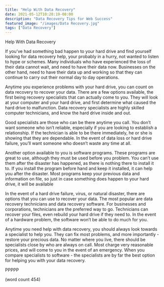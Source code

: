```yaml
---
title: "Help With Data Recovery"
date: 2021-05-12T10:28:19-08:00
description: "Data Recovery Tips for Web Success"
featured_image: "/images/Data Recovery.jpg"
tags: ["Data Recovery"]
---
```


Help With Data Recovery

If you’ve had something bad happen to your hard drive and find yourself looking for data recovery help, your probably in a hurry, not wanted to listen to hype or schemes.  Many individuals who have experienced the loss of their data cannot wait, and need to have their data now.  Businesses on the other hand, need to have their data up and working so that they can continue to carry out their normal day to day operations.

Anytime you experience problems with your hard drive, you can count on data recovery to recover your data.  There are a few options available, the first being recovery specialists that can actually come to you.  They will look at your computer and your hard drive, and first determine what caused the hard drive to malfunction.  Data recovery specialists are highly skilled computer technicians, and know the hard drive inside and out.

Good specialists are those who can be there anytime you call.  You don’t want someone who isn’t reliable, especially if you are looking to establish a relationship.  If the technician is able to be there immediately, he or she is showing that they are dependable.  In the event of data loss or hard drive failure, you’ll want someone who doesn’t waste any time at all.

Another option available to you is software programs.  These programs are great to use, although they must be used before you problem.  You can’t use them after the disaster has happened, as there is nothing there to install it to.  If you install the program before hand and keep it installed, it can help you after the disaster.  Most programs keep your previous data and information on file, so just in case something does happen to your hard drive, it will be available  

In the event of a hard drive failure, virus, or natural disaster, there are options that you can use to recover your data.  The most popular are data recovery technicians and data recovery software.  For businesses and corporations, technicians are the preferred way to go.  Technicians can recover your files, even rebuild your hard drive if they need to.  In the event of a hardware problem, the software won’t be able to do much for you.

Anytime you need help with data recovery, you should always look towards a specialist to help you.  They can fix most problems, and more importantly - restore your precious data.  No matter where you live, there should be specialists close by who are always on call.  Most charge very reasonable prices, and will come to you in the event of an emergency.  When you compare specialists to software - the specialists are by far the best option for helping you with your data recovery.

PPPPP

(word count 454)
